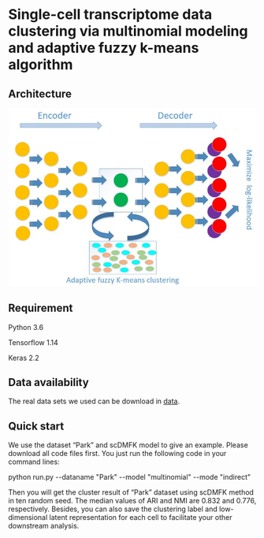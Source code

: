 Single-cell transcriptome data clustering via multinomial modeling and adaptive fuzzy k-means algorithm
=====


Architecture
-----
![model](https://github.com/xuebaliang/scDMFK/blob/master/Architecture/Figure1.JPG)

Requirement
-----
Python 3.6

Tensorflow 1.14

Keras 2.2

Data availability
-----
The real data sets we used can be download in <a href="https://drive.google.com/drive/folders/1Mmbw2gPfgMzgy7ZDWV8Pqx2U2abiie8g">data</a>.

Quick start
-----
We use the dataset “Park” and scDMFK model to give an example. Please download all code files first. You just run the following code in your command lines:

python run.py --dataname "Park" --model "multinomial" --mode "indirect"

Then you will get the cluster result of “Park” dataset using scDMFK method in ten random seed. The median values of ARI and NMI are 0.832 and 0.776, respectively. Besides, you can also save the clustering label and low-dimensional latent representation for each cell to facilitate your other downstream analysis.

